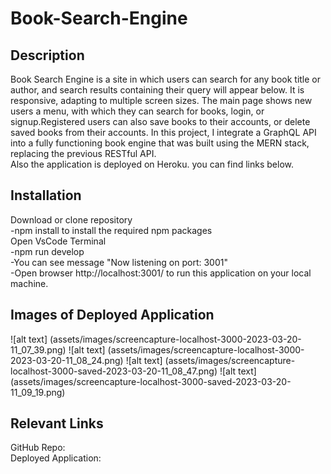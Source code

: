 # Book-Search-Engine


## Description

Book Search Engine is a site in which users can search for any book title or author, and search results containing their query will appear below.  It is responsive, adapting to multiple screen sizes. The main page shows new users a menu, with which they can search for books, login, or signup.Registered users can also save books to their accounts, or delete saved books from their accounts.
 In this project, I integrate a GraphQL API into a fully functioning book engine that was built using the MERN stack, replacing the previous RESTful API.<br>
 Also the application is deployed on Heroku. you can find links below.
 <br>

 ## Installation

 Download or clone repository<br>
-npm install to install the required npm packages<br>
Open VsCode Terminal<br>
-npm run develop<br>
-You can see message "Now listening on port: 3001"<br>
-Open browser http://localhost:3001/ to run this application on your local machine.<br>

## Images of Deployed Application
![alt text] (assets/images/screencapture-localhost-3000-2023-03-20-11_07_39.png)
![alt text] (assets/images/screencapture-localhost-3000-2023-03-20-11_08_24.png)
![alt text] (assets/images/screencapture-localhost-3000-saved-2023-03-20-11_08_47.png)
![alt text] (assets/images/screencapture-localhost-3000-saved-2023-03-20-11_09_19.png)




## Relevant Links
GitHub Repo:
<br>
Deployed Application:
<br>
